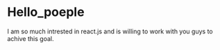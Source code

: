 # Hello_poeple 
I am so much intrested in react.js
and is willing to work with you guys to achive this goal.
